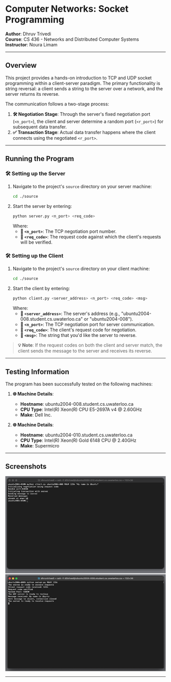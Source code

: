 # Computer Networks: Socket Programming

**Author**: Dhruv Trivedi  
**Course**: CS 436 - Networks and Distributed Computer Systems  
**Instructor**: Noura Limam

---

## Overview

This project provides a hands-on introduction to TCP and UDP socket programming within a client-server paradigm. The primary functionality is string reversal: a client sends a string to the server over a network, and the server returns its reverse.

The communication follows a two-stage process:
1. **🛠️ Negotiation Stage**: Through the server's fixed negotiation port (`<n_port>`), the client and server determine a random port (`<r_port>`) for subsequent data transfer.
2. **✅ Transaction Stage**: Actual data transfer happens where the client connects using the negotiated `<r_port>`.

---

## Running the Program

### 🛠️ Setting up the Server
1. Navigate to the project's `source` directory on your server machine:
    ```bash
    cd ./source
    ```
2. Start the server by entering:
    ```bash
    python server.py <n_port> <req_code>
    ```
    Where:
    - **🔹 `<n_port>`**: The TCP negotiation port number.
    - **🔹 `<req_code>`**: The request code against which the client's requests will be verified.

### 🛠️ Setting up the Client
1. Navigate to the project's `source` directory on your client machine:
    ```bash
    cd ./source
    ```
2. Start the client by entering:
    ```bash
    python client.py <server_address> <n_port> <req_code> <msg>
    ```
    Where:
    - **🔹 `<server_address>`**: The server's address (e.g., "ubuntu2004-008.student.cs.uwaterloo.ca" or "ubuntu2004-008").
    - **🔹 `<n_port>`**: The TCP negotiation port for server communication.
    - **🔹 `<req_code>`**: The client's request code for negotiation.
    - **🔹 `<msg>`**: The string that you'd like the server to reverse.

> **💡 Note**: If the request codes on both the client and server match, the client sends the message to the server and receives its reverse.

---

## Testing Information

The program has been successfully tested on the following machines:

1. **🌐 Machine Details**:
   - **Hostname**: ubuntu2004-008.student.cs.uwaterloo.ca
   - **CPU Type**: Intel(R) Xeon(R) CPU E5-2697A v4 @ 2.60GHz
   - **Make**: Dell Inc.

2. **🌐 Machine Details**:
   - **Hostname**: ubuntu2004-010.student.cs.uwaterloo.ca
   - **CPU Type**: Intel(R) Xeon(R) Gold 6148 CPU @ 2.40GHz
   - **Make**: Supermicro

---

## Screenshots

![Client](Client.png)  
![Server](Server.png)

---

